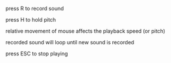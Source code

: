 press R to record sound

press H to hold pitch

relative movement of mouse affects the playback speed (or pitch) 

recorded sound will loop until new sound is recorded

press ESC to stop playing
